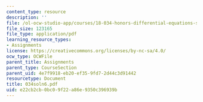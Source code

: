 ```yaml
---
content_type: resource
description: ''
file: /ol-ocw-studio-app/courses/18-034-honors-differential-equations-spring-2004/e22cb2cb0bc09f22a86e9350c396939b_034soln6.pdf
file_size: 123165
file_type: application/pdf
learning_resource_types:
- Assignments
license: https://creativecommons.org/licenses/by-nc-sa/4.0/
ocw_type: OCWFile
parent_title: Assignments
parent_type: CourseSection
parent_uid: 4e7f9918-eb20-ef35-9fd7-2d44c3d91442
resourcetype: Document
title: 034soln6.pdf
uid: e22cb2cb-0bc0-9f22-a86e-9350c396939b
---
```

